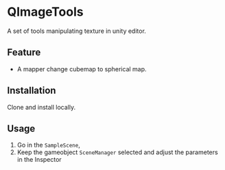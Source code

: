 # QImageTools
A set of tools manipulating texture in unity editor.

## Feature

 * A mapper change cubemap to spherical map.
 
## Installation

Clone and install locally.

## Usage

1. Go in the ``` SampleScene ```, 
2. Keep the gameobject ``` SceneManager ``` selected and adjust the parameters in the Inspector
